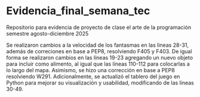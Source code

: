 # Evidencia_final_semana_tec
Repositorio para evidencia de proyecto de clase el arte de la programación semestre agosto-diciembre 2025

Se realizaron cambios a la velocidad de los fantasmas en las lineas 28-31, además de correciones en base a PEP8, resolviendo F405 y F403. De igual forma se realizaron cambios en las líneas 19-23 agregando un nuevo objeto para incluir como alimento, al igual que las líneas 110-112 para colocarlas a lo largo del mapa. Asimismo, se hizo una corrección en base a PEP8 resolviendo W291. Adicionalmente, se actualizó el tablero del juego en Python para mejorar su visualización y usabilidad, modificando de las lineas 30-49.
